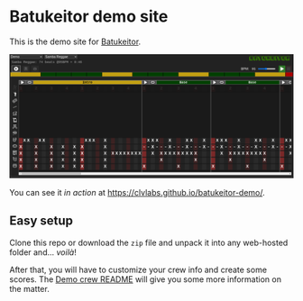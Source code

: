 # Batukeitor demo site

This is the demo site for [Batukeitor](https://github.com/clvLabs/batukeitor).

![Screenshot](https://github.com/clvLabs/batukeitor/blob/master/resources/img/screenshot-main.png?raw=true)

You can see it _in action_ at https://clvlabs.github.io/batukeitor-demo/.

## Easy setup
Clone this repo or download the `zip` file and unpack it into any web-hosted folder and... _voilà_!

After that, you will have to customize your crew info and create some scores. The [Demo crew README](https://github.com/clvLabs/batukeitor-crew-demo/tree/master/README.md) will give you some more information on the matter.

